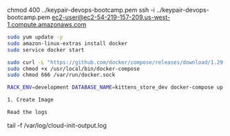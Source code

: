 chmod 400 ../keypair-devops-bootcamp.pem
ssh -i ../keypair-devops-bootcamp.pem ec2-user@ec2-54-219-157-209.us-west-1.compute.amazonaws.com

```bash
sudo yum update -y
sudo amazon-linux-extras install docker
sudo service docker start

sudo curl -L "https://github.com/docker/compose/releases/download/1.29.2/docker-compose-$(uname -s)-$(uname -m)" -o /usr/local/bin/docker-compose
sudo chmod +x /usr/local/bin/docker-compose
sudo chmod 666 /var/run/docker.sock

RACK_ENV=development DATABASE_NAME=kittens_store_dev docker-compose up

1. Create Image

Read the logs

```
tail -f /var/log/cloud-init-output.log
```
